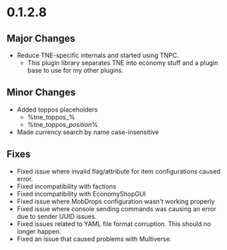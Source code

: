 # 0.1.2.8

## Major Changes

- Reduce TNE-specific internals and started using TNPC.
    - This plugin library separates TNE into economy stuff and a plugin base to use for my other
      plugins.

## Minor Changes

- Added toppos placeholders
    - %tne_toppos_<currency name>%
    - %tne_toppos_<currency name>_position_<pos>%
- Made currency search by name case-insensitive

## Fixes

- Fixed issue where invalid flag/attribute for item configurations caused error.
- Fixed incompatibility with factions
- Fixed incompatibility with EconomyShopGUI
- Fixed issue where MobDrops configuration wasn't working properly
- Fixed issue where console sending commands was causing an error due to sender UUID issues.
- Fixed issues related to YAML file format corruption. This should no longer happen.
- Fixed an issue that caused problems with Multiverse.
